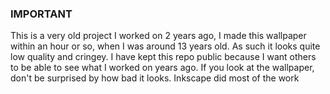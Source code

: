 ### IMPORTANT

This is a very old project I worked on 2 years ago, I made this wallpaper within an hour or so, when I was around 13 years old. As such it looks quite low quality and cringey. I have kept this repo public because I want others to be able to see what I worked on years ago. If you look at the wallpaper, don't be surprised by how bad it looks. Inkscape did most of the work
